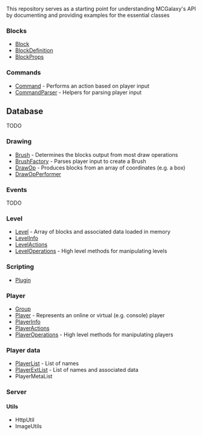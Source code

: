 This repository serves as a starting point for understanding MCGalaxy's API by documenting and providing examples for the essential classes

### Blocks
- [Block](/Block/Block.md)
- [BlockDefinition](/Block/BlockDefinition.md)
- [BlockProps](/Block/BlockProps.md)

### Commands
- [Command](/Scripting/Command.md) - Performs an action based on player input
- [CommandParser](/Scripting/CommandParser.md) - Helpers for parsing player input

## Database
TODO

### Drawing
- [Brush](/Drawing/Brush.md) - Determines the blocks output from most draw operations
- [BrushFactory](/Drawing/BrushFactory.md) - Parses player input to create a Brush
- [DrawOp](/Drawing/DrawOp.md) - Produces blocks from an array of coordinates (e.g. a box)
- [DrawOpPerformer](/Drawing/DrawOpPerformer.md)

### Events
TODO

### Level
- [Level](/Level/Level.md) - Array of blocks and associated data loaded in memory
- [LevelInfo](/Level/LevelInfo.md)
- [LevelActions](/Level/LevelActions.md)
- [LevelOperations](/Level/LevelOperations.md) - High level methods for manipulating levels

### Scripting
- [Plugin](/Scripting/Plugin.md)

### Player
- [Group](/Player/Group.md)
- [Player](/Player/Player.md) - Represents an online or virtual (e.g. console) player
- [PlayerInfo](/Player/PlayerInfo.md)
- [PlayerActions](/Player/PlayerActions.md)
- [PlayerOperations](/Player/PlayerOperations.md) - High level methods for manipulating players

### Player data
- [PlayerList](/Player/PlayerList.md) - List of names
- [PlayerExtList](/Player/PlayerExtList.md) - List of names and associated data
- PlayerMetaList

### Server

#### Utils
- HttpUtil
- ImageUtils
